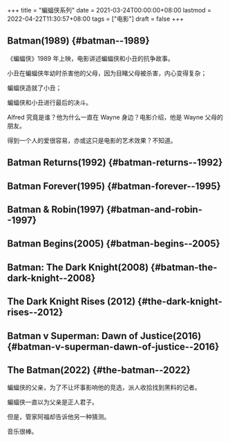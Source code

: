 +++
title = "蝙蝠侠系列"
date = 2021-03-24T00:00:00+08:00
lastmod = 2022-04-22T11:30:57+08:00
tags = ["电影"]
draft = false
+++

## Batman(1989) {#batman--1989}

《蝙蝠侠》1989 年上映，电影讲述蝙蝠侠和小丑的抗争故事。

小丑在蝙蝠侠年幼时杀害他的父母，因为目睹父母被杀害，内心变得复杂；

蝙蝠侠造就了小丑；

蝙蝠侠和小丑进行最后的决斗。

Alfred 究竟是谁？他为什么一直在 Wayne 身边？电影介绍，他是 Wayne 父母的朋友。

得到一个人的爱很容易，亦或这只是电影的艺术效果？不知道。

## Batman Returns(1992) {#batman-returns--1992}

## Batman Forever(1995) {#batman-forever--1995}

## Batman &amp; Robin(1997) {#batman-and-robin--1997}

## Batman Begins(2005) {#batman-begins--2005}

## Batman: The Dark Knight(2008) {#batman-the-dark-knight--2008}

## The Dark Knight Rises (2012) {#the-dark-knight-rises--2012}

## Batman v Superman: Dawn of Justice(2016) {#batman-v-superman-dawn-of-justice--2016}

## The Batman(2022) {#the-batman--2022}

蝙蝠侠的父亲，为了不让坏事影响他的竞选，派人收拾找到黑料的记者。

蝙蝠侠一直以为父亲是正人君子。

但是，管家阿福却告诉他另一种猜测。

音乐很棒。
